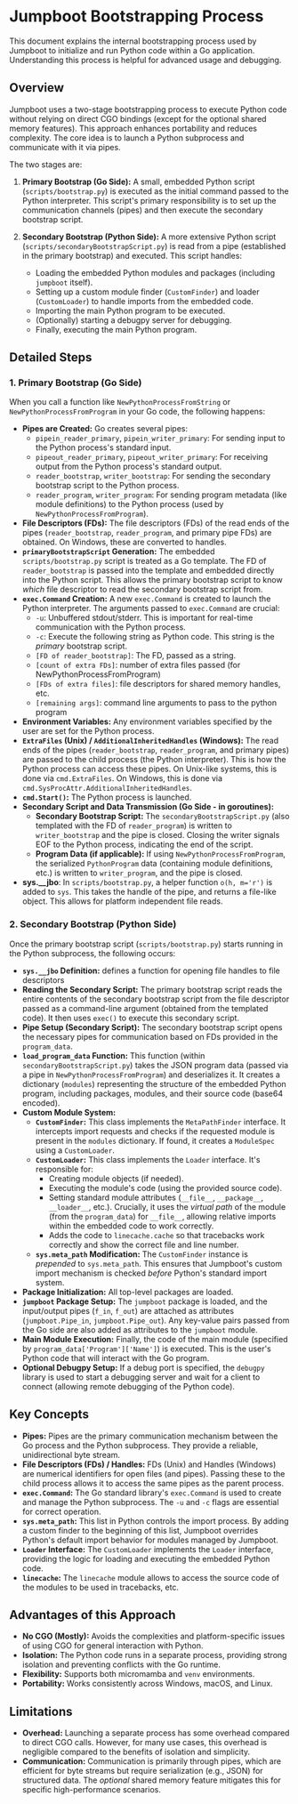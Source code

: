 # Jumpboot Bootstrapping Process

This document explains the internal bootstrapping process used by Jumpboot to initialize and run Python code within a Go application.  Understanding this process is helpful for advanced usage and debugging.

## Overview

Jumpboot uses a two-stage bootstrapping process to execute Python code without relying on direct CGO bindings (except for the optional shared memory features).  This approach enhances portability and reduces complexity. The core idea is to launch a Python subprocess and communicate with it via pipes.

The two stages are:

1.  **Primary Bootstrap (Go Side):** A small, embedded Python script (`scripts/bootstrap.py`) is executed as the initial command passed to the Python interpreter.  This script's primary responsibility is to set up the communication channels (pipes) and then execute the secondary bootstrap script.

2.  **Secondary Bootstrap (Python Side):**  A more extensive Python script (`scripts/secondaryBootstrapScript.py`) is read from a pipe (established in the primary bootstrap) and executed.  This script handles:
    *   Loading the embedded Python modules and packages (including `jumpboot` itself).
    *   Setting up a custom module finder (`CustomFinder`) and loader (`CustomLoader`) to handle imports from the embedded code.
    *   Importing the main Python program to be executed.
    *   (Optionally) starting a debugpy server for debugging.
    *   Finally, executing the main Python program.

## Detailed Steps

### 1. Primary Bootstrap (Go Side)

When you call a function like `NewPythonProcessFromString` or `NewPythonProcessFromProgram` in your Go code, the following happens:

*   **Pipes are Created:**  Go creates several pipes:
    *   `pipein_reader_primary`, `pipein_writer_primary`: For sending input to the Python process's standard input.
    *   `pipeout_reader_primary`, `pipeout_writer_primary`: For receiving output from the Python process's standard output.
    *   `reader_bootstrap`, `writer_bootstrap`:  For sending the secondary bootstrap script to the Python process.
    *   `reader_program`, `writer_program`: For sending program metadata (like module definitions) to the Python process (used by `NewPythonProcessFromProgram`).
*   **File Descriptors (FDs):** The file descriptors (FDs) of the read ends of the pipes (`reader_bootstrap`, `reader_program`, and primary pipe FDs) are obtained. On Windows, these are converted to handles.
*   **`primaryBootstrapScript` Generation:**  The embedded `scripts/bootstrap.py` script is treated as a Go template. The FD of `reader_bootstrap` is passed into the template and embedded directly into the Python script.  This allows the primary bootstrap script to know *which* file descriptor to read the secondary bootstrap script from.
*   **`exec.Command` Creation:**  A new `exec.Command` is created to launch the Python interpreter. The arguments passed to `exec.Command` are crucial:
    *   `-u`:  Unbuffered stdout/stderr.  This is important for real-time communication with the Python process.
    *   `-c`:  Execute the following string as Python code.  This string is the *primary* bootstrap script.
    *   `[FD of reader_bootstrap]`: The FD, passed as a string.
    *   `[count of extra FDs]`: number of extra files passed (for NewPythonProcessFromProgram)
    *   `[FDs of extra files]`: file descriptors for shared memory handles, etc.
    *   `[remaining args]`: command line arguments to pass to the python program
*   **Environment Variables:**  Any environment variables specified by the user are set for the Python process.
*   **`ExtraFiles` (Unix) / `AdditionalInheritedHandles` (Windows):**  The read ends of the pipes (`reader_bootstrap`, `reader_program`, and primary pipes) are passed to the child process (the Python interpreter).  This is how the Python process can access these pipes. On Unix-like systems, this is done via `cmd.ExtraFiles`. On Windows, this is done via `cmd.SysProcAttr.AdditionalInheritedHandles`.
*   **`cmd.Start()`:** The Python process is launched.
*   **Secondary Script and Data Transmission (Go Side - in goroutines):**
    *   **Secondary Bootstrap Script:** The `secondaryBootstrapScript.py` (also templated with the FD of `reader_program`) is written to `writer_bootstrap` and the pipe is closed.  Closing the writer signals EOF to the Python process, indicating the end of the script.
    *   **Program Data (if applicable):** If using `NewPythonProcessFromProgram`, the serialized `PythonProgram` data (containing module definitions, etc.) is written to `writer_program`, and the pipe is closed.
* **sys.__jbo**: In `scripts/bootstrap.py`, a helper function `o(h, m='r')` is added to `sys`.  This takes the handle of the pipe, and returns a file-like object.  This allows for platform independent file reads.

### 2. Secondary Bootstrap (Python Side)

Once the primary bootstrap script (`scripts/bootstrap.py`) starts running in the Python subprocess, the following occurs:

*   **`sys.__jbo` Definition:** defines a function for opening file handles to file descriptors
*   **Reading the Secondary Script:** The primary bootstrap script reads the entire contents of the secondary bootstrap script from the file descriptor passed as a command-line argument (obtained from the templated code). It then uses `exec()` to execute this secondary script.
*   **Pipe Setup (Secondary Script):** The secondary bootstrap script opens the necessary pipes for communication based on FDs provided in the `program_data`.
*   **`load_program_data` Function:** This function (within `secondaryBootstrapScript.py`) takes the JSON program data (passed via a pipe in `NewPythonProcessFromProgram`) and deserializes it. It creates a dictionary (`modules`) representing the structure of the embedded Python program, including packages, modules, and their source code (base64 encoded).
*   **Custom Module System:**
    *   **`CustomFinder`:** This class implements the `MetaPathFinder` interface. It intercepts import requests and checks if the requested module is present in the `modules` dictionary. If found, it creates a `ModuleSpec` using a `CustomLoader`.
    *   **`CustomLoader`:** This class implements the `Loader` interface.  It's responsible for:
        *   Creating module objects (if needed).
        *   Executing the module's code (using the provided source code).
        *   Setting standard module attributes (`__file__`, `__package__`, `__loader__`, etc.). Crucially, it uses the *virtual path* of the module (from the `program_data`) for `__file__`, allowing relative imports within the embedded code to work correctly.
        *   Adds the code to `linecache.cache` so that tracebacks work correctly and show the correct file and line number.
    *   **`sys.meta_path` Modification:** The `CustomFinder` instance is *prepended* to `sys.meta_path`. This ensures that Jumpboot's custom import mechanism is checked *before* Python's standard import system.
*   **Package Initialization:**  All top-level packages are loaded.
*   **`jumpboot` Package Setup:** The `jumpboot` package is loaded, and the input/output pipes (`f_in`, `f_out`) are attached as attributes (`jumpboot.Pipe_in`, `jumpboot.Pipe_out`). Any key-value pairs passed from the Go side are also added as attributes to the `jumpboot` module.
*   **Main Module Execution:** Finally, the code of the main module (specified by `program_data['Program']['Name']`) is executed.  This is the user's Python code that will interact with the Go program.
*   **Optional Debugpy Setup:** If a debug port is specified, the `debugpy` library is used to start a debugging server and wait for a client to connect (allowing remote debugging of the Python code).

## Key Concepts

*   **Pipes:**  Pipes are the primary communication mechanism between the Go process and the Python subprocess.  They provide a reliable, unidirectional byte stream.
*   **File Descriptors (FDs) / Handles:**  FDs (Unix) and Handles (Windows) are numerical identifiers for open files (and pipes).  Passing these to the child process allows it to access the same pipes as the parent process.
*   **`exec.Command`:**  The Go standard library's `exec.Command` is used to create and manage the Python subprocess.  The `-u` and `-c` flags are essential for correct operation.
*   **`sys.meta_path`:** This list in Python controls the import process. By adding a custom finder to the beginning of this list, Jumpboot overrides Python's default import behavior for modules managed by Jumpboot.
*   **`Loader` Interface:**  The `CustomLoader` implements the `Loader` interface, providing the logic for loading and executing the embedded Python code.
*   **`linecache`:**  The `linecache` module allows to access the source code of the modules to be used in tracebacks, etc.

## Advantages of this Approach

*   **No CGO (Mostly):**  Avoids the complexities and platform-specific issues of using CGO for general interaction with Python.
*   **Isolation:** The Python code runs in a separate process, providing strong isolation and preventing conflicts with the Go runtime.
*   **Flexibility:** Supports both micromamba and `venv` environments.
*   **Portability:** Works consistently across Windows, macOS, and Linux.

## Limitations

*   **Overhead:**  Launching a separate process has some overhead compared to direct CGO calls. However, for many use cases, this overhead is negligible compared to the benefits of isolation and simplicity.
*   **Communication:** Communication is primarily through pipes, which are efficient for byte streams but require serialization (e.g., JSON) for structured data. The *optional* shared memory feature mitigates this for specific high-performance scenarios.